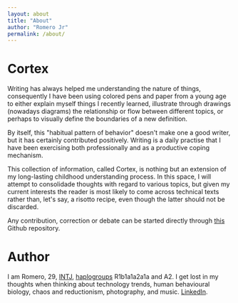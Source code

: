 ```yaml
---
layout: about
title: "About"
author: "Romero Jr"
permalink: /about/
---
```


# Cortex

Writing has always helped me understanding the nature of things, consequently I have been using colored pens and paper from a young age to either explain myself things I recently learned, illustrate through drawings (nowadays diagrams) the relationship or flow between different topics, or perhaps to visually define the boundaries of a new definition.

By itself, this "habitual pattern of behavior" doesn't make one a good writer, but it has certainly contributed positively. Writing is a daily practise that I have been exercising both professionally and as a productive coping mechanism.

This collection of information, called Cortex, is nothing but an extension of my long-lasting childhood understanding process. In this space, I will attempt to consolidade thoughts with regard to various topics, but given my current interests the reader is most likely to come across technical texts rather than, let's say, a risotto recipe, even though the latter should not be discarded.

Any contribution, correction or debate can be started directly through [this](https://github.com/romerojunior/cortex) Github repository.

# Author

I am Romero, 29, [INTJ](https://www.16personalities.com/intj-personality), [haplogroups](https://isogg.org/wiki/Haplogroup) R1b1a1a2a1a and A2. I get lost in my thoughts when thinking about technology trends, human behavioural biology, chaos and reductionism, photography, and music. [LinkedIn](https://www.linkedin.com/in/romerojr/).
